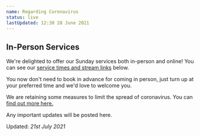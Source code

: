 ```yaml
---
name: Regarding Coronavirus
status: live
lastUpdated: 12:30 28 June 2021
---
```

## In-Person Services
We're delighted to offer our Sunday services both in-person and online! You can see our [service times and stream links](/#services) below.

You now don't need to book in advance for coming in person, just turn up at your preferred time and we'd love to welcome you.

We are retaining some measures to limit the spread of coronavirus. You can [find out more here.](/attending-in-person)

Any important updates will be posted here.

Updated: *21st July 2021*
